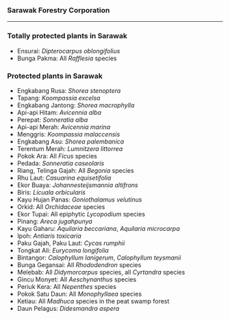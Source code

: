 ### Sarawak Forestry Corporation

---

### Totally protected plants in Sarawak

* Ensurai: _Dipterocarpus oblongifolius_
* Bunga Pakma: All _Rafflesia_ species

### Protected plants in Sarawak

* Engkabang Rusa: _Shorea stenoptera_
* Tapang: _Koompassia excelsa_
* Engkabang Jantong: _Shorea macrophylla_
* Api-api Hitam: _Avicennia alba_
* Perepat: _Sonneratia alba_
* Api-api Merah: _Avicennia marina_
* Menggris: _Koompassia malaccensis_
* Engkabang Asu: _Shorea palembanica_
* Terentum Merah: _Lumnitzera littorrea_
* Pokok Ara: All _Ficus_ species
* Pedada: _Sonneratia caseolaris_
* Riang, Telinga Gajah: All _Begonia_ species
* Rhu Laut: _Casuarina equisetifolia_
* Ekor Buaya: _Johannesteijsmannia altifrons_
* Biris: _Licuala orbicularis_
* Kayu Hujan Panas: _Goniothalamus velutinus_
* Orkid: All _Orchidaceae_ species
* Ekor Tupai: All epiphytic _Lycopodium_ species
* Pinang: _Areca jugahpunya_
* Kayu Gaharu: _Aquilaria beccariana_, _Aquilaria microcarpa_
* Ipoh: _Antiaris toxicaria_
* Paku Gajah, Paku Laut: _Cycas rumphii_
* Tongkat Ali: _Eurycoma longifolia_
* Bintangor: _Calophyllum lanigerum_, _Calophyllum teysmanii_
* Bunga Gegansai: All _Rhododendron_ species
* Melebab: All _Didymorcarpus_ species, all _Cyrtandra_ species
* Gincu Monyet: All _Aeschynanthus_ species
* Periuk Kera: All _Nepenthes_ species
* Pokok Satu Daun: All _Monophyllaea_ species
* Ketiau: All _Madhuca_ species in the peat swamp forest
* Daun Pelagus: _Didesmandra aspera_